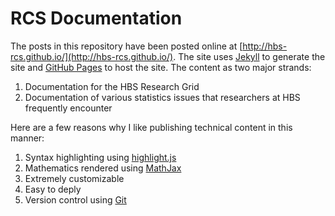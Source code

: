 # RCS Documentation

The posts in this repository have been posted online at [http://hbs-rcs.github.io/](http://hbs-rcs.github.io/). The site uses [Jekyll](https://jekyllrb.com/) to generate the site and [GitHub Pages](https://pages.github.com/) to host the site. The content as two major strands:

1.  Documentation for the HBS Research Grid
2.  Documentation of various statistics issues that researchers at HBS frequently encounter

Here are a few reasons why I like publishing technical content in this manner:

1.  Syntax highlighting using [highlight.js](https://highlightjs.org/)
2.  Mathematics rendered using [MathJax](https://www.mathjax.org/)
3.  Extremely customizable
4.  Easy to deply
5.  Version control using [Git](https://git-scm.com/)
